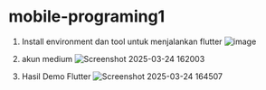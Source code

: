 # mobile-programing1

1. Install environment dan tool untuk menjalankan flutter
   ![image](https://github.com/user-attachments/assets/128263da-0735-4c9f-acb6-a300434fc1d7)

2. akun medium
![Screenshot 2025-03-24 162003](https://github.com/user-attachments/assets/ef897b2e-fa8c-4e74-89ba-0f4c58243048)

   
4. Hasil Demo Flutter
   ![Screenshot 2025-03-24 164507](https://github.com/user-attachments/assets/98ad8fcb-647e-4d65-ab29-4a681c09725d)
